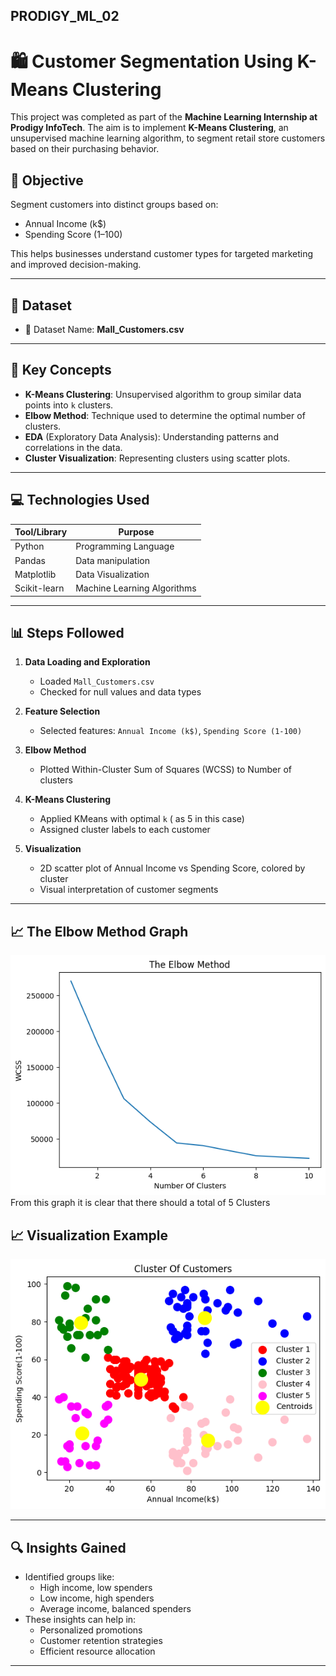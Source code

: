## PRODIGY_ML_02

# 🛍️ Customer Segmentation Using K-Means Clustering

This project was completed as part of the **Machine Learning Internship at Prodigy InfoTech**. The aim is to implement **K-Means Clustering**, an unsupervised machine learning algorithm, to segment retail store customers based on their purchasing behavior.

## 📌 Objective

Segment customers into distinct groups based on:
- Annual Income (k$)
- Spending Score (1–100)

This helps businesses understand customer types for targeted marketing and improved decision-making.

---

## 🧾 Dataset

- 📂 Dataset Name: **Mall_Customers.csv**

---

## 🧠 Key Concepts

- **K-Means Clustering**: Unsupervised algorithm to group similar data points into `k` clusters.
- **Elbow Method**: Technique used to determine the optimal number of clusters.
- **EDA** (Exploratory Data Analysis): Understanding patterns and correlations in the data.
- **Cluster Visualization**: Representing clusters using scatter plots.

---

## 💻 Technologies Used

| Tool/Library   | Purpose                         |
|----------------|----------------------------------|
| Python         | Programming Language             |
| Pandas         | Data manipulation                |
| Matplotlib     | Data Visualization               |
| Scikit-learn   | Machine Learning Algorithms      |

---

## 📊 Steps Followed

1. **Data Loading and Exploration**
   - Loaded `Mall_Customers.csv`
   - Checked for null values and data types

2. **Feature Selection**
   - Selected features:  `Annual Income (k$)`, `Spending Score (1-100)`

3. **Elbow Method**
   - Plotted Within-Cluster Sum of Squares (WCSS) to Number of clusters 

4. **K-Means Clustering**
   - Applied KMeans with optimal `k` ( as 5 in this case)
   - Assigned cluster labels to each customer

5. **Visualization**
   - 2D scatter plot of Annual Income vs Spending Score, colored by cluster
   - Visual interpretation of customer segments

---
## 📈 The Elbow Method Graph
![Elbow Method](TheElbowMethod.png)
From this graph it is clear that there should a total of 5 Clusters

## 📈 Visualization Example

![Customer Segments](ClusterOfCustomers.png)

---

## 🔍 Insights Gained

- Identified groups like:
  - High income, low spenders
  - Low income, high spenders
  - Average income, balanced spenders
- These insights can help in:
  - Personalized promotions
  - Customer retention strategies
  - Efficient resource allocation

---
